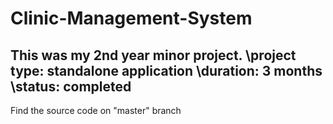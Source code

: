 # Clinic-Management-System
This was my 2nd year minor project. 
\\project type: standalone application
\\duration: 3 months
\\status: completed
-------------------------------------
Find the source code on "master" branch
